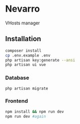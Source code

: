 # Nevarro

VHosts manager

## Installation

```bash
composer install
cp .env.example .env
php artisan key:generate --ansi
php artisan ui vue
```

### Database

```php artisan migrate```

### Frontend

```bash
npm install && npm run dev
npm run dev #again
```